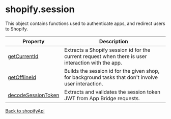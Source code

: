 # shopify.session

This object contains functions used to authenticate apps, and redirect users to Shopify.

| Property                                      | Description                                                                                         |
| --------------------------------------------- | --------------------------------------------------------------------------------------------------- |
| [getCurrentId](./getCurrentId.md)             | Extracts a Shopify session id for the current request when there is user interaction with the app.  |
| [getOfflineId](./getOfflineId.md)             | Builds the session id for the given shop, for background tasks that don't involve user interaction. |
| [decodeSessionToken](./decodeSessionToken.md) | Extracts and validates the session token JWT from App Bridge requests.                              |

[Back to shopifyApi](../shopifyApi.md)
